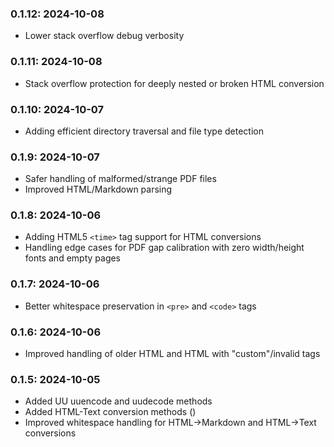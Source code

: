 ### 0.1.12: 2024-10-08
- Lower stack overflow debug verbosity

### 0.1.11: 2024-10-08
- Stack overflow protection for deeply nested or broken HTML conversion

### 0.1.10: 2024-10-07
- Adding efficient directory traversal and file type detection

### 0.1.9: 2024-10-07
- Safer handling of malformed/strange PDF files
- Improved HTML/Markdown parsing

### 0.1.8: 2024-10-06
- Adding HTML5 `<time>` tag support for HTML conversions
- Handling edge cases for PDF gap calibration with zero width/height fonts and empty pages

### 0.1.7: 2024-10-06
- Better whitespace preservation in `<pre>` and `<code>` tags

### 0.1.6: 2024-10-06
- Improved handling of older HTML and HTML with "custom"/invalid tags

### 0.1.5: 2024-10-05
- Added UU uuencode and uudecode methods
- Added HTML-Text conversion methods ()
- Improved whitespace handling for HTML->Markdown and HTML->Text conversions
